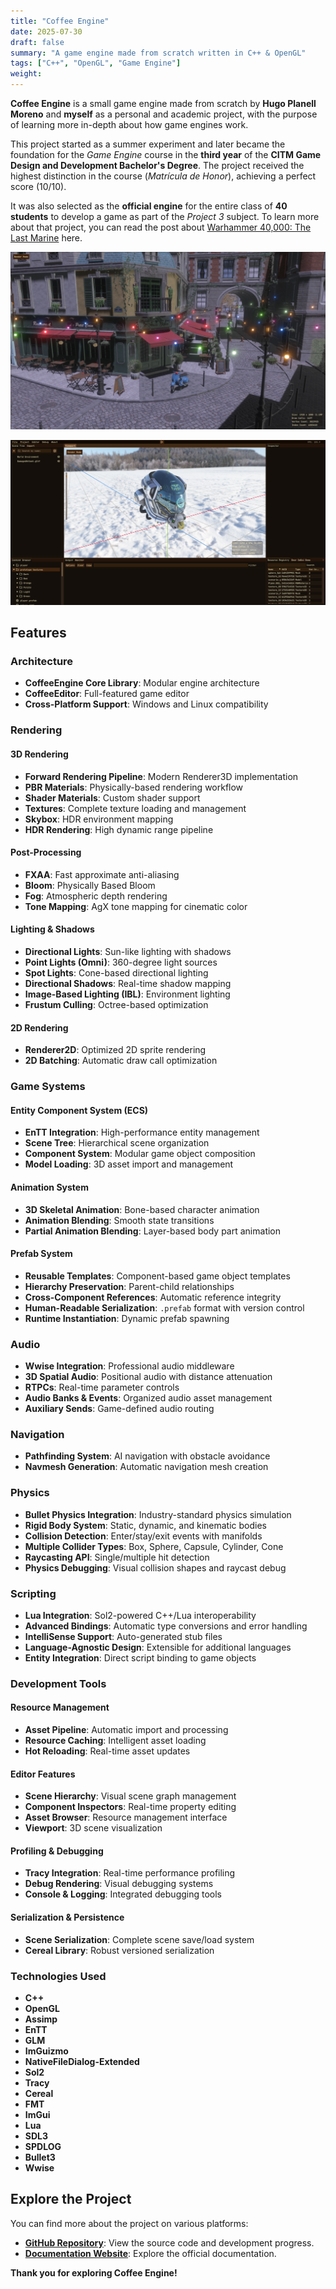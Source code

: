 ```yaml
---
title: "Coffee Engine"
date: 2025-07-30
draft: false
summary: "A game engine made from scratch written in C++ & OpenGL"
tags: ["C++", "OpenGL", "Game Engine"]
weight:
---
```


**Coffee Engine** is a small game engine made from scratch by **Hugo Planell Moreno** and **myself** as a personal and academic project, with the purpose of learning more in-depth about how game engines work.

This project started as a summer experiment and later became the foundation for the *Game Engine* course in the **third year** of the **CITM Game Design and Development Bachelor's Degree**. The project received the highest distinction in the course (*Matrícula de Honor*), achieving a perfect score (10/10).

It was also selected as the **official engine** for the entire class of **40 students** to develop a game as part of the *Project 3* subject. To learn more about that project, you can read the post about [Warhammer 40,000: The Last Marine](/content/projects/w40k-tlm/index.es.md) here.

![](img_1.webp)

![](img_2.png)

## Features

### **Architecture**
- **CoffeeEngine Core Library**: Modular engine architecture
- **CoffeeEditor**: Full-featured game editor
- **Cross-Platform Support**: Windows and Linux compatibility

### **Rendering**

#### **3D Rendering**
- **Forward Rendering Pipeline**: Modern Renderer3D implementation
- **PBR Materials**: Physically-based rendering workflow
- **Shader Materials**: Custom shader support
- **Textures**: Complete texture loading and management
- **Skybox**: HDR environment mapping
- **HDR Rendering**: High dynamic range pipeline

#### **Post-Processing**
- **FXAA**: Fast approximate anti-aliasing
- **Bloom**: Physically Based Bloom
- **Fog**: Atmospheric depth rendering
- **Tone Mapping**: AgX tone mapping for cinematic color

#### **Lighting & Shadows**
- **Directional Lights**: Sun-like lighting with shadows
- **Point Lights (Omni)**: 360-degree light sources
- **Spot Lights**: Cone-based directional lighting
- **Directional Shadows**: Real-time shadow mapping
- **Image-Based Lighting (IBL)**: Environment lighting
- **Frustum Culling**: Octree-based optimization

#### **2D Rendering**
- **Renderer2D**: Optimized 2D sprite rendering
- **2D Batching**: Automatic draw call optimization

### **Game Systems**

#### **Entity Component System (ECS)**
- **EnTT Integration**: High-performance entity management
- **Scene Tree**: Hierarchical scene organization
- **Component System**: Modular game object composition
- **Model Loading**: 3D asset import and management

#### **Animation System**
- **3D Skeletal Animation**: Bone-based character animation
- **Animation Blending**: Smooth state transitions
- **Partial Animation Blending**: Layer-based body part animation

#### **Prefab System**
- **Reusable Templates**: Component-based game object templates
- **Hierarchy Preservation**: Parent-child relationships
- **Cross-Component References**: Automatic reference integrity
- **Human-Readable Serialization**: `.prefab` format with version control
- **Runtime Instantiation**: Dynamic prefab spawning

### **Audio**
- **Wwise Integration**: Professional audio middleware
- **3D Spatial Audio**: Positional audio with distance attenuation
- **RTPCs**: Real-time parameter controls
- **Audio Banks & Events**: Organized audio asset management
- **Auxiliary Sends**: Game-defined audio routing

### **Navigation**
- **Pathfinding System**: AI navigation with obstacle avoidance
- **Navmesh Generation**: Automatic navigation mesh creation

### **Physics**
- **Bullet Physics Integration**: Industry-standard physics simulation
- **Rigid Body System**: Static, dynamic, and kinematic bodies
- **Collision Detection**: Enter/stay/exit events with manifolds
- **Multiple Collider Types**: Box, Sphere, Capsule, Cylinder, Cone
- **Raycasting API**: Single/multiple hit detection
- **Physics Debugging**: Visual collision shapes and raycast debug

### **Scripting**
- **Lua Integration**: Sol2-powered C++/Lua interoperability
- **Advanced Bindings**: Automatic type conversions and error handling
- **IntelliSense Support**: Auto-generated stub files
- **Language-Agnostic Design**: Extensible for additional languages
- **Entity Integration**: Direct script binding to game objects

### **Development Tools**

#### **Resource Management**
- **Asset Pipeline**: Automatic import and processing
- **Resource Caching**: Intelligent asset loading
- **Hot Reloading**: Real-time asset updates

#### **Editor Features**
- **Scene Hierarchy**: Visual scene graph management
- **Component Inspectors**: Real-time property editing
- **Asset Browser**: Resource management interface
- **Viewport**: 3D scene visualization

#### **Profiling & Debugging**
- **Tracy Integration**: Real-time performance profiling
- **Debug Rendering**: Visual debugging systems
- **Console & Logging**: Integrated debugging tools

#### **Serialization & Persistence**
- **Scene Serialization**: Complete scene save/load system
- **Cereal Library**: Robust versioned serialization

### Technologies Used

- **C++**
- **OpenGL**
- **Assimp**
- **EnTT**
- **GLM**
- **ImGuizmo**
- **NativeFileDialog-Extended**
- **Sol2**
- **Tracy**
- **Cereal**
- **FMT**
- **ImGui**
- **Lua**
- **SDL3**
- **SPDLOG**
- **Bullet3**
- **Wwise**

## **Explore the Project**

You can find more about the project on various platforms:

- [**GitHub Repository**](https://github.com/Brewing-Team/Coffee-Engine): View the source code and development progress.
- [**Documentation Website**](https://brewing-team.github.io/Coffee-Engine/): Explore the official documentation.

**Thank you for exploring Coffee Engine!**
